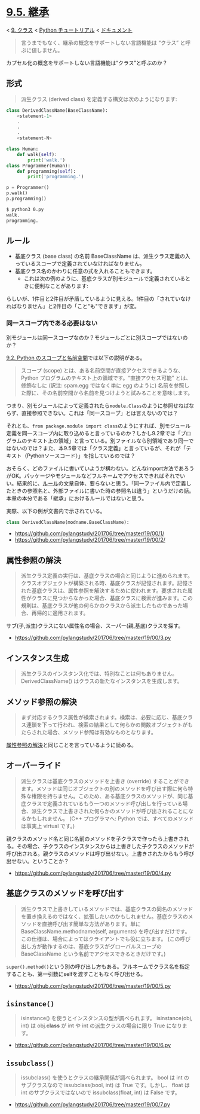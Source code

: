 # [9.5. 継承](https://docs.python.jp/3/tutorial/classes.html#inheritance)

< [9. クラス](https://docs.python.jp/3/tutorial/classes.html#classes) < [Python チュートリアル](https://docs.python.jp/3/tutorial/index.html) < [ドキュメント](https://docs.python.jp/3/index.html)

> 言うまでもなく、継承の概念をサポートしない言語機能は “クラス” と呼ぶに値しません。

カプセル化の概念をサポートしない言語機能は“クラス”と呼ぶのか？

## 形式

> 派生クラス (derived class) を定義する構文は次のようになります:

```python
class DerivedClassName(BaseClassName):
    <statement-1>
    .
    .
    .
    <statement-N>
```

```python
class Human:
    def walk(self):
        print('walk.')
class Programmer(Human):
    def programming(self):
        print('programming.')

p = Programmer()
p.walk()
p.programming()
```
```sh
$ python3 0.py 
walk.
programming.
```

## ルール

* 基底クラス (base class) の名前 BaseClassName は、派生クラス定義の入っているスコープで定義されていなければなりません。
* 基底クラス名のかわりに任意の式を入れることもできます。
    * これは次の例のように、基底クラスが別モジュールで定義されているときに便利なことがあります:

らしいが、1件目と2件目が矛盾しているように見える。1件目の「されていなければなりません」と2件目の「こと"も"できます」が変。

### 同一スコープ内である必要はない

別モジュールは同一スコープなのか？モジュールごとに別スコープではないのか？

[9.2. Python のスコープと名前空間](https://docs.python.jp/3/tutorial/classes.html#python-scopes-and-namespaces)では以下の説明がある。

> スコープ (scope) とは、ある名前空間が直接アクセスできるような、 Python プログラムのテキスト上の領域です。“直接アクセス可能” とは、修飾なしに (訳注: spam.egg ではなく単に egg のように) 名前を参照した際に、その名前空間から名前を見つけようと試みることを意味します。

つまり、別モジュールによって定義されたら`module.Class`のように参照せねばならず、直接参照できない。これは「同一スコープ」とは言えないのでは？

それとも、`from package.module import class`のようにすれば、別モジュール定義を同一スコープ内に取り込めると言っているのか？しかし9.2章では「プログラムのテキスト上の領域」と言っている。別ファイルなら別領域であり同一ではないのでは？また、本9.5章では「クラス定義」と言っているが、それが「テキスト（Pythonソースコード）」を指しているのでは？

おそらく、どのファイルに書いていようが構わない。どんなimport方法であろうがOK。パッケージやモジュールなどフルネームでアクセスできればそれでいい。結果的に、[ルール](#ルール)の文章自体、要らないと思う。「同一ファイル内で定義したときの参照名と、外部ファイルに書いた時の参照名は違う」というだけの話。本章の本分である「継承」におけるルールではないと思う。

実際、以下の例が文書内で示されている。

```python
class DerivedClassName(modname.BaseClassName):
```

* https://github.com/pylangstudy/201706/tree/master/19/00/1/
* https://github.com/pylangstudy/201706/tree/master/19/00/2/

## 属性参照の解決

> 派生クラス定義の実行は、基底クラスの場合と同じように進められます。クラスオブジェクトが構築される時、基底クラスが記憶されます。記憶された基底クラスは、属性参照を解決するために使われます。要求された属性がクラスに見つからなかった場合、基底クラスに検索が進みます。この規則は、基底クラスが他の何らかのクラスから派生したものであった場合、再帰的に適用されます。

サブ(子,派生)クラスにない属性名の場合、スーパー(親,基底)クラスを探す。

* https://github.com/pylangstudy/201706/tree/master/19/00/3.py

## インスタンス生成

> 派生クラスのインスタンス化では、特別なことは何もありません。 DerivedClassName() はクラスの新たなインスタンスを生成します。

## メソッド参照の解決

> まず対応するクラス属性が検索されます。検索は、必要に応じ、基底クラス連鎖を下って行われ、検索の結果として何らかの関数オブジェクトがもたらされた場合、メソッド参照は有効なものとなります。

[属性参照の解決](#属性参照の解決)と同じことを言っているように読める。

## オーバーライド

> 派生クラスは基底クラスのメソッドを上書き (override) することができます。メソッドは同じオブジェクトの別のメソッドを呼び出す際に何ら特殊な権限を持ちません。このため、ある基底クラスのメソッドが、同じ基底クラスで定義されているもう一つのメソッド呼び出しを行っている場合、派生クラスで上書きされた何らかのメソッドが呼び出されることになるかもしれません。 (C++ プログラマへ: Python では、すべてのメソッドは事実上 virtual です。)

親クラスのメソッド名と同じ名前のメソッドを子クラスで作ったら上書きされる。その場合、子クラスのインスタンスからは上書きした子クラスのメソッドが呼び出される。親クラスのメソッドは呼び出せない。上書きされたからもう呼び出せない。ということか？

* https://github.com/pylangstudy/201706/tree/master/19/00/4.py

## 基底クラスのメソッドを呼び出す

> 派生クラスで上書きしているメソッドでは、基底クラスの同名のメソッドを置き換えるのではなく、拡張したいのかもしれません。基底クラスのメソッドを直接呼び出す簡単な方法があります。単に BaseClassName.methodname(self, arguments) を呼び出すだけです。この仕様は、場合によってはクライアントでも役に立ちます。 (この呼び出し方が動作するのは、基底クラスがグローバルスコープの BaseClassName という名前でアクセスできるときだけです。)

`super().method()`という別の呼び出し方もある。フルネームでクラス名を指定することも、第一引数にselfを渡すこともなく呼び出せる。

* https://github.com/pylangstudy/201706/tree/master/19/00/5.py

## `isinstance()`

> isinstance() を使うとインスタンスの型が調べられます。 isinstance(obj, int) は obj.__class__ が int や int の派生クラスの場合に限り True になります。

* https://github.com/pylangstudy/201706/tree/master/19/00/6.py

## `issubclass()`

> issubclass() を使うとクラスの継承関係が調べられます。 bool は int のサブクラスなので issubclass(bool, int) は True です。しかし、 float は int のサブクラスではないので issubclass(float, int) は False です。

* https://github.com/pylangstudy/201706/tree/master/19/00/7.py

